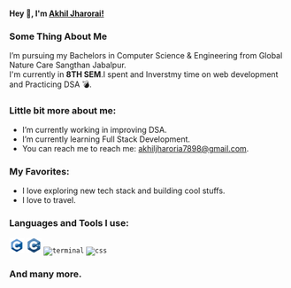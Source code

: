 #### Hey 👋, I'm [Akhil Jharorai!](https://github.com/Akhil-Jharoria/)

### Some Thing About Me 
I’m pursuing my Bachelors  in Computer Science & Engineering from Global Nature Care Sangthan Jabalpur. <br>
I'm currently in **8TH SEM**.I spent and Inverstmy time on web development and Practicing DSA 💣.</br>

### Little bit more about me:

-  I’m currently working in improving DSA.
-  I’m currently learning Full Stack Development.
-  You can reach me to reach me: akhiljharoria7898@gmail.com.

<!-- - 📝 &nbsp; Checkout my [Resume](https://github.com/sanjay-singh-patel/sanjay-singh-patel/resume.pdf). -->

### My Favorites:

-  I love exploring new tech stack and building cool stuffs.
-  I love to travel.

### Languages and Tools I use:

<code><img height="27" src="https://raw.githubusercontent.com/github/explore/80688e429a7d4ef2fca1e82350fe8e3517d3494d/topics/c/c.png" alt="c"></code>
<code><img height="27" src="https://raw.githubusercontent.com/github/explore/80688e429a7d4ef2fca1e82350fe8e3517d3494d/topics/cpp/cpp.png" alt="cpp"></code>
<code><img height="27" src="https://cdn.pixabay.com/photo/2017/08/05/11/16/logo-2582748_640.png" alt="terminal"></code>
<code><img height="27" src="https://upload.wikimedia.org/wikipedia/commons/thumb/d/d5/CSS3_logo_and_wordmark.svg/1452px-CSS3_logo_and_wordmark.svg.png" alt="css"></code>

### And many more.
